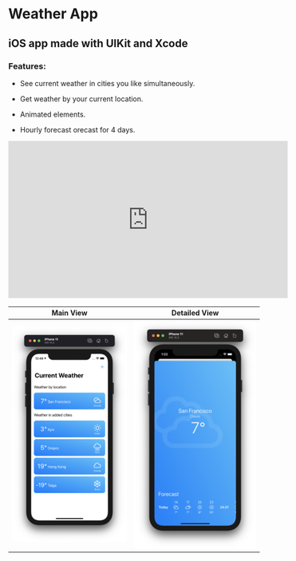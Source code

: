 # Weather App

## iOS app made with UIKit and Xcode

### Features:

- See current weather in cities you like simultaneously.

- Get weather by your current location.

- Animated elements.

- Hourly forecast orecast for 4 days.

<iframe width="560" height="315"
    src="https://youtu.be/8gB-s6OwGC0" 
    frameborder="0" 
    allow="accelerometer; autoplay; encrypted-media; gyroscope; picture-in-picture" 
    allowfullscreen>
</iframe>

Main View                  |  Detailed View
:-------------------------:|:-------------------------------:
![](./Screenshots/main.png)|  ![](./Screenshots/detailed.png)
